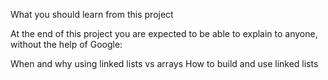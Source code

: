 What you should learn from this project

At the end of this project you are expected to be able to explain to anyone, without the help of Google:

When and why using linked lists vs arrays
How to build and use linked lists